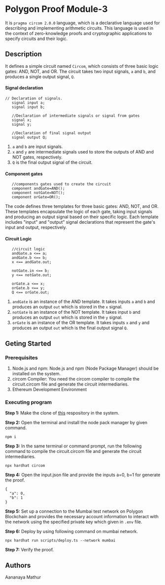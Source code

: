 # Polygon Proof Module-3 
It is `pragma circom 2.0.0` language, which is a declarative language used for describing and implementing arithmetic circuits. This language is used in the context of zero-knowledge proofs and cryptographic applications to specify circuits and their logic.
## Description
It defines a simple circuit named `Circom`, which consists of three basic logic gates: AND, NOT, and OR. The circuit takes two input signals, `a` and `b`, and produces a single output signal, `Q`.
#### Signal declaration
```
// Declaration of signals.  
   signal input a;  
   signal input b;  

   //Declaration of intermediate signals or signal from gates 
   signal x;
   signal y;

   //Declaration of final signal output
   signal output Q;
```
1. `a` and `b` are input signals.
2. `x` and `y` are intermediate signals used to store the outputs of AND and NOT gates, respectively.
3. `Q` is the final output signal of the circuit.

#### Component gates
```
   //components gates used to create the circuit
   component andGate=AND();
   component notGate=NOT();
   component orGate=OR();
```
The code defines three templates for three basic gates: AND, NOT, and OR. These templates encapsulate the logic of each gate, taking input signals and producing an output signal based on their specific logic. Each template includes "input" and "output" signal declarations that represent the gate's input and output, respectively.        

#### Circuit Logic
```
   //circuit logic
   andGate.a <== a;
   andGate.b <== b;
   x <== andGate.out;

   notGate.in <== b;
   y <== notGate.out;

   orGate.a <== x;
   orGate.b <== y;
   Q <== orGate.out;
```
1. `andGate` is an instance of the AND template. It takes inputs `a` and `b` and produces an output `out` which is stored in the `x` signal.
2. `notGate` is an instance of the NOT template. It takes input `b` and produces an output `out` which is stored in the `y` signal.
3. `orGate` is an instance of the OR template. It takes inputs `x` and `y` and produces an output `out` which is the final output signal `Q`.
## Geting Started
### Prerequisites
1. Node.js and npm: Node.js and npm (Node Package Manager) should be installed on the system.
2. circom Compiler: You need the circom compiler to compile the circuit.circom file and generate the circuit intermediaries.
3. Ethereum Development Environment
### Executing program
**Step 1:** Make the clone of [this](https://github.com/gmchad/zardkat) respository in the system.   

**Step 2:** Open the terminal and install the node pack manager by given command.    
```
npm i
```

**Step 3:** In the same terminal or command prompt, run the following command to compile the circuit.circom file and generate the circuit intermediaries.
```
npx hardhat circom
```

**Step 4:** Open the input.json file and provide the inputs a=0, b=1 for generate the proof.          
```
{
  "a": 0,
  "b": 1
}
```

**Step 5:** Set up a connection to the Mumbai test network on Polygon Blockchain and provides the necessary account information to interact with the network using the specified private key which given in `.env` file.    

**Step 6:** Deploy by using following command on mumbai network.
```
npx hardhat run scripts/deploy.ts --network mumbai
```

**Step 7:** Verify the proof.   
 ## Authors
 Aananaya Mathur
